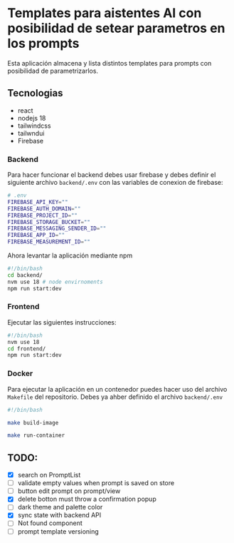 # Templates para aistentes AI con posibilidad de setear parametros en los prompts

Esta aplicación almacena y lista distintos templates para prompts con posibilidad de parametrizarlos.

## Tecnologias
* react
* nodejs 18
* tailwindcss 
* tailwndui
* Firebase


### Backend

Para hacer funcionar el backend debes usar firebase y debes definir el siguiente archivo `backend/.env` con las variables de conexion de firebase:

```bash
# .env
FIREBASE_API_KEY=""
FIREBASE_AUTH_DOMAIN=""
FIREBASE_PROJECT_ID=""
FIREBASE_STORAGE_BUCKET=""
FIREBASE_MESSAGING_SENDER_ID=""
FIREBASE_APP_ID=""
FIREBASE_MEASUREMENT_ID=""

```
Ahora levantar la aplicación mediante npm
```bash
#!/bin/bash
cd backend/
nvm use 18 # node envirnoments
npm run start:dev

```

### Frontend

Ejecutar las siguientes instrucciones:

```bash
#!/bin/bash
nvm use 18
cd frontend/
npm run start:dev

```

 ### Docker 
Para ejecutar la aplicación en un contenedor puedes hacer uso del archivo `Makefile` del repositorio. Debes ya ahber definido el archivo `backend/.env`

```bash
#!/bin/bash

make build-image

make run-container

```



## TODO:

- [x] search on PromptList
- [ ] validate empty values when prompt is saved on store
- [ ] button edit prompt on prompt/view
- [x] delete botton must throw a confirmation popup
- [ ] dark theme and palette color
- [x] sync state with backend API
- [ ] Not found component
- [ ] prompt template versioning
